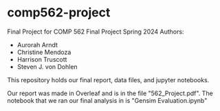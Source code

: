 # comp562-project
Final Project for COMP 562 Final Project Spring 2024
Authors: 
* Aurorah Arndt
* Christine Mendoza
* Harrison Truscott
* Steven J. von Dohlen

This repository holds our final report,  data files, and jupyter notebooks.

Our report was made in Overleaf and is in the file "562_Project.pdf".
The notebook that we ran our final analysis in is "Gensim Evaluation.ipynb"
